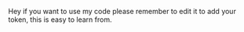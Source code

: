 Hey if you want to use my code please remember to edit it to add your token, this is easy to learn from.
